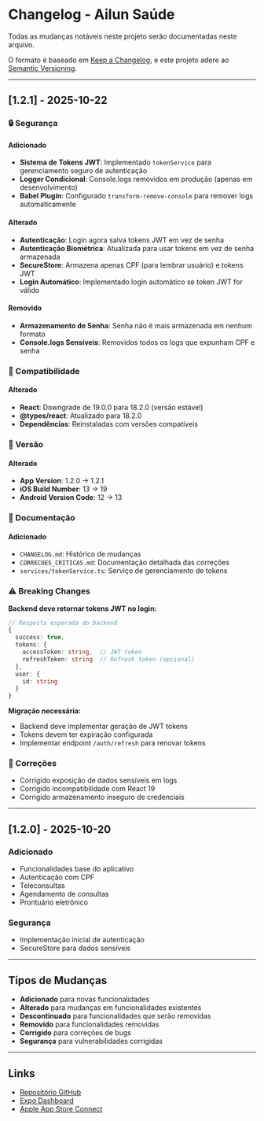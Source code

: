 # Changelog - Ailun Saúde

Todas as mudanças notáveis neste projeto serão documentadas neste arquivo.

O formato é baseado em [Keep a Changelog](https://keepachangelog.com/pt-BR/1.0.0/),
e este projeto adere ao [Semantic Versioning](https://semver.org/lang/pt-BR/).

---

## [1.2.1] - 2025-10-22

### 🔒 Segurança

#### Adicionado
- **Sistema de Tokens JWT**: Implementado `tokenService` para gerenciamento seguro de autenticação
- **Logger Condicional**: Console.logs removidos em produção (apenas em desenvolvimento)
- **Babel Plugin**: Configurado `transform-remove-console` para remover logs automaticamente

#### Alterado
- **Autenticação**: Login agora salva tokens JWT em vez de senha
- **Autenticação Biométrica**: Atualizada para usar tokens em vez de senha armazenada
- **SecureStore**: Armazena apenas CPF (para lembrar usuário) e tokens JWT
- **Login Automático**: Implementado login automático se token JWT for válido

#### Removido
- **Armazenamento de Senha**: Senha não é mais armazenada em nenhum formato
- **Console.logs Sensíveis**: Removidos todos os logs que expunham CPF e senha

### 🔧 Compatibilidade

#### Alterado
- **React**: Downgrade de 19.0.0 para 18.2.0 (versão estável)
- **@types/react**: Atualizado para 18.2.0
- **Dependências**: Reinstaladas com versões compatíveis

### 📱 Versão

#### Alterado
- **App Version**: 1.2.0 → 1.2.1
- **iOS Build Number**: 13 → 19
- **Android Version Code**: 12 → 13

### 📝 Documentação

#### Adicionado
- `CHANGELOG.md`: Histórico de mudanças
- `CORRECOES_CRITICAS.md`: Documentação detalhada das correções
- `services/tokenService.ts`: Serviço de gerenciamento de tokens

### ⚠️ Breaking Changes

**Backend deve retornar tokens JWT no login:**

```typescript
// Resposta esperada do backend
{
  success: true,
  tokens: {
    accessToken: string,  // JWT token
    refreshToken: string  // Refresh token (opcional)
  },
  user: {
    id: string
  }
}
```

**Migração necessária:**
- Backend deve implementar geração de JWT tokens
- Tokens devem ter expiração configurada
- Implementar endpoint `/auth/refresh` para renovar tokens

### 🐛 Correções

- Corrigido exposição de dados sensíveis em logs
- Corrigido incompatibilidade com React 19
- Corrigido armazenamento inseguro de credenciais

---

## [1.2.0] - 2025-10-20

### Adicionado
- Funcionalidades base do aplicativo
- Autenticação com CPF
- Teleconsultas
- Agendamento de consultas
- Prontuário eletrônico

### Segurança
- Implementação inicial de autenticação
- SecureStore para dados sensíveis

---

## Tipos de Mudanças

- **Adicionado** para novas funcionalidades
- **Alterado** para mudanças em funcionalidades existentes
- **Descontinuado** para funcionalidades que serão removidas
- **Removido** para funcionalidades removidas
- **Corrigido** para correções de bugs
- **Segurança** para vulnerabilidades corrigidas

---

## Links

- [Repositório GitHub](https://github.com/ThalesAndrades/Ailun-Sa-de)
- [Expo Dashboard](https://expo.dev/accounts/thales-andrades/projects/ailun-saude-app)
- [Apple App Store Connect](https://appstoreconnect.apple.com/apps/6753972192)

